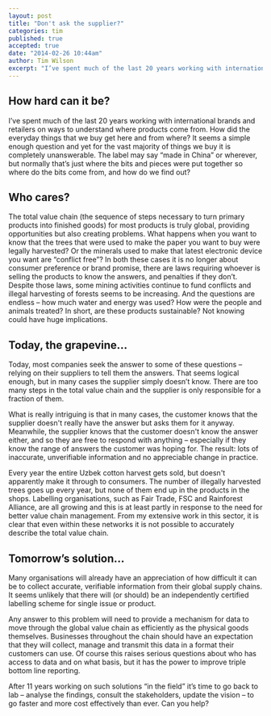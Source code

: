 ```yaml
---
layout: post
title: "Don't ask the supplier?"
categories: tim
published: true
accepted: true
date: "2014-02-26 10:44am"
author: Tim Wilson
excerpt: "I’ve spent much of the last 20 years working with international brands and retailers on ways to understand where products come from. How did the everyday things that we buy get here and from where? It seems a simple enough question and yet for the vast majority of things we buy it is completely unanswerable. The label may say “made in China” or wherever, but normally that’s just where the bits and pieces were put together so where do the bits come from, and how do we find out?"
---
```


## How hard can it be?
I’ve spent much of the last 20 years working with international brands and retailers on ways to understand where products come from. How did the everyday things that we buy get here and from where? It seems a simple enough question and yet for the vast majority of things we buy it is completely unanswerable. The label may say “made in China” or wherever, but normally that’s just where the bits and pieces were put together so where do the bits come from, and how do we find out? 

## Who cares?
The total value chain (the sequence of steps necessary to turn primary products into finished goods) for most products is truly global, providing opportunities but also creating problems. What happens when you want to know that the trees that were used to make the paper you want to buy were legally harvested? Or the minerals used to make that latest electronic device you want are “conflict free”? In both these cases it is no longer about consumer preference or brand promise, there are laws requiring whoever is selling the products to know the answers, and penalties if they don’t. Despite those laws, some mining activities continue to fund conflicts and illegal harvesting of forests seems to be increasing. And the questions are endless – how much water and energy was used? How were the people and animals treated? In short, are these products sustainable? Not knowing could have huge implications.

## Today, the grapevine…
Today, most companies seek the answer to some of these questions – relying on their suppliers to tell them the answers. That seems logical enough, but in many cases the supplier simply doesn’t know. There are too many steps in the total value chain and the supplier is only responsible for a fraction of them. 

What is really intriguing is that in many cases, the customer knows that the supplier doesn't really have the answer but asks them for it anyway. Meanwhile, the supplier knows that the customer doesn't know the answer either, and so they are free to respond with anything – especially if they know the range of answers the customer was hoping for. The result: lots of inaccurate, unverifiable information and no appreciable change in practice.

Every year the entire Uzbek cotton harvest gets sold, but doesn't apparently make it through to consumers. The number of illegally harvested trees goes up every year, but none of them end up in the products in the shops. Labelling organisations, such as Fair Trade, FSC and Rainforest Alliance, are all growing and this is at least partly in response to the need for better value chain management. From my extensive work in this sector, it is clear that even within these networks it is not possible to accurately describe the total value chain.

## Tomorrow’s solution…
Many organisations will already have an appreciation of how difficult it can be to collect accurate, verifiable information from their global supply chains. It seems unlikely that there will (or should) be an independently certified labelling scheme for single issue or product.

Any answer to this problem will need to provide a mechanism for data to move through the global value chain as efficiently as the physical goods themselves. Businesses throughout the chain should have an expectation that they will collect, manage and transmit this data in a format their customers can use.
Of course this raises serious questions about who has access to data and on what basis, but it has the power to improve triple bottom line reporting.

After 11 years working on such solutions “in the field” it’s time to go back to lab – analyse the findings, consult the stakeholders, update the vision – to go faster and more cost effectively than ever. Can you help? 
